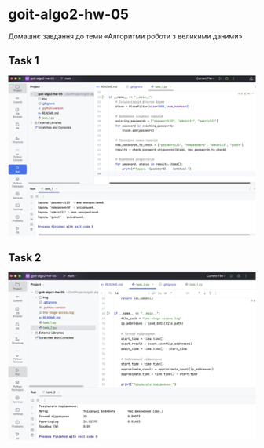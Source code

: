 # goit-algo2-hw-05
Домашнє завдання до теми «Алгоритми роботи з великими даними»

## Task 1
![Task1](./img/task_1.png)

## Task 2
![Task2](./img/task_2.png)

